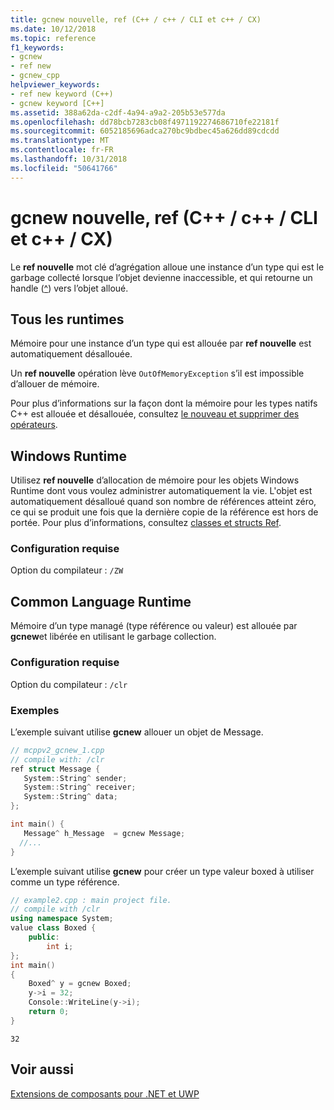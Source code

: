 ```yaml
---
title: gcnew nouvelle, ref (C++ / c++ / CLI et c++ / CX)
ms.date: 10/12/2018
ms.topic: reference
f1_keywords:
- gcnew
- ref new
- gcnew_cpp
helpviewer_keywords:
- ref new keyword (C++)
- gcnew keyword [C++]
ms.assetid: 388a62da-c2df-4a94-a9a2-205b53e577da
ms.openlocfilehash: dd78bcb7283cb08f4971192274686710fe22181f
ms.sourcegitcommit: 6052185696adca270bc9bdbec45a626dd89cdcdd
ms.translationtype: MT
ms.contentlocale: fr-FR
ms.lasthandoff: 10/31/2018
ms.locfileid: "50641766"
---
```

# <a name="ref-new-gcnew--ccli-and-ccx"></a>gcnew nouvelle, ref (C++ / c++ / CLI et c++ / CX)

Le **ref nouvelle** mot clé d’agrégation alloue une instance d’un type qui est le garbage collecté lorsque l’objet devienne inaccessible, et qui retourne un handle ([^](../windows/handle-to-object-operator-hat-cpp-component-extensions.md)) vers l’objet alloué.

## <a name="all-runtimes"></a>Tous les runtimes

Mémoire pour une instance d’un type qui est allouée par **ref nouvelle** est automatiquement désallouée.

Un **ref nouvelle** opération lève `OutOfMemoryException` s’il est impossible d’allouer de mémoire.

Pour plus d’informations sur la façon dont la mémoire pour les types natifs C++ est allouée et désallouée, consultez [le nouveau et supprimer des opérateurs](../cpp/new-and-delete-operators.md).

## <a name="windows-runtime"></a>Windows Runtime

Utilisez **ref nouvelle** d’allocation de mémoire pour les objets Windows Runtime dont vous voulez administrer automatiquement la vie. L'objet est automatiquement désalloué quand son nombre de références atteint zéro, ce qui se produit une fois que la dernière copie de la référence est hors de portée. Pour plus d’informations, consultez [classes et structs Ref](../cppcx/ref-classes-and-structs-c-cx.md).

### <a name="requirements"></a>Configuration requise

Option du compilateur : `/ZW`

## <a name="common-language-runtime"></a>Common Language Runtime

Mémoire d’un type managé (type référence ou valeur) est allouée par **gcnew**et libérée en utilisant le garbage collection.

### <a name="requirements"></a>Configuration requise

Option du compilateur : `/clr`

### <a name="examples"></a>Exemples

L’exemple suivant utilise **gcnew** allouer un objet de Message.

```cpp
// mcppv2_gcnew_1.cpp
// compile with: /clr
ref struct Message {
   System::String^ sender;
   System::String^ receiver;
   System::String^ data;
};

int main() {
   Message^ h_Message  = gcnew Message;
  //...
}
```

L’exemple suivant utilise **gcnew** pour créer un type valeur boxed à utiliser comme un type référence.

```cpp
// example2.cpp : main project file.
// compile with /clr
using namespace System;
value class Boxed {
    public:
        int i;
};
int main()
{
    Boxed^ y = gcnew Boxed;
    y->i = 32;
    Console::WriteLine(y->i);
    return 0;
}
```

```Output
32
```

## <a name="see-also"></a>Voir aussi

[Extensions de composants pour .NET et UWP](../windows/component-extensions-for-runtime-platforms.md)